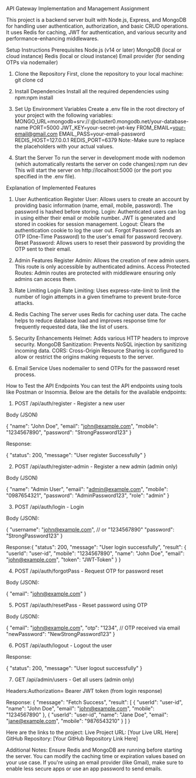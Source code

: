 API Gateway Implementation and Management Assignment

This project is a backend server built with Node.js, Express, and MongoDB for handling user authentication, authorization, and basic CRUD operations. It uses Redis for caching, JWT for authentication, and various security and performance-enhancing middlewares.

Setup Instructions
Prerequisites
Node.js (v14 or later)
MongoDB (local or cloud instance)
Redis (local or cloud instance)
Email provider (for sending OTPs via nodemailer)

1. Clone the Repository
First, clone the repository to your local machine:
git clone <your-repository-url>
cd <your-project-folder>

2. Install Dependencies
Install all the required dependencies using npm:npm install

3. Set Up Environment Variables
Create a .env file in the root directory of your project with the following variables:
MONGO_URL=mongodb+srv://<your-db-username>:<your-db-password>@cluster0.mongodb.net/your-database-name
PORT=5000
JWT_KEY=your-secret-jwt-key
FROM_EMAIL=your-email@gmail.com
EMAIL_PASS=your-email-password
REDIS_HOST=127.0.0.1
REDIS_PORT=6379
Note:-Make sure to replace the placeholders with your actual values.

4. Start the Server
To run the server in development mode with nodemon (which automatically restarts the server on code changes):npm run dev
This will start the server on http://localhost:5000 (or the port you specified in the .env file).

Explanation of Implemented Features

1. User Authentication
Register User: Allows users to create an account by providing basic information (name, email, mobile, password). The password is hashed before storing.
Login: Authenticated users can log in using either their email or mobile number. JWT is generated and stored in cookies for session management.
Logout: Clears the authentication cookie to log the user out.
Forgot Password: Sends an OTP (One-Time Password) to the user's email for password recovery.
Reset Password: Allows users to reset their password by providing the OTP sent to their email.

2. Admin Features
Register Admin: Allows the creation of new admin users. This route is only accessible by authenticated admins.
Access Protected Routes: Admin routes are protected with middleware ensuring only admins can access them.

3. Rate Limiting
Login Rate Limiting: Uses express-rate-limit to limit the number of login attempts in a given timeframe to prevent brute-force attacks.

4. Redis Caching
The server uses Redis for caching user data. The cache helps to reduce database load and improves response time for frequently requested data, like the list of users.

5. Security Enhancements
Helmet: Adds various HTTP headers to improve security.
MongoDB Sanitization: Prevents NoSQL injection by sanitizing incoming data.
CORS: Cross-Origin Resource Sharing is configured to allow or restrict the origins making requests to the server.

6. Email Service
Uses nodemailer to send OTPs for the password reset process.


How to Test the API Endpoints
You can test the API endpoints using tools like Postman or Insomnia. Below are the details for the available endpoints:

1. POST /api/auth/register - Register a new user

Body (JSON)

{
  "name": "John Doe",
  "email": "john@example.com",
  "mobile": "1234567890",
  "password": "StrongPassword123"
}

Response:

{
  "status": 200,
  "message": "User register Successfully"
}


2. POST /api/auth/register-admin - Register a new admin (admin only)

Body (JSON)

{
  "name": "Admin User",
  "email": "admin@example.com",
  "mobile": "0987654321",
  "password": "AdminPassword123",
  "role": "admin"
}

3. POST /api/auth/login - Login

Body (JSON):

{
  "username": "john@example.com",  // or "1234567890"
  "password": "StrongPassword123"
}

Response:{
  "status": 200,
  "message": "User login successfully",
  "result": {
    "userId": "user-id",
    "mobile": "1234567890",
    "name": "John Doe",
    "email": "john@example.com",
    "token": "JWT-Token"
  }
}

4. POST /api/auth/forgotPass - Request OTP for password reset

Body (JSON):

{
  "email": "john@example.com"
}

5. POST /api/auth/resetPass - Reset password using OTP

Body (JSON):

{
  "email": "john@example.com",
  "otp": "1234",  // OTP received via email
  "newPassword": "NewStrongPassword123"
}

6. POST /api/auth/logout - Logout the user

Response:

{
  "status": 200,
  "message": "User logout successfully"
}

7. GET /api/admin/users - Get all users (admin only)

Headers:Authorization= Bearer JWT token (from login response)

Response:
{
  "message": "Fetch Success",
  "result": [
    {
      "userId": "user-id",
      "name": "John Doe",
      "email": "john@example.com",
      "mobile": "1234567890"
    },
    {
      "userId": "user-id",
      "name": "Jane Doe",
      "email": "jane@example.com",
      "mobile": "9876543210"
    }
  ]
}

Here are the links to the project:
Live Project URL: [Your Live URL Here]
GitHub Repository: [Your GitHub Repository Link Here]

Additional Notes:
Ensure Redis and MongoDB are running before starting the server.
You can modify the caching time or expiration values based on your use case.
If you're using an email provider (like Gmail), make sure to enable less secure apps or use an app password to send emails.







